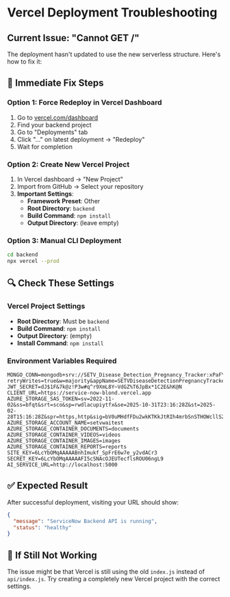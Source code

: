 # Vercel Deployment Troubleshooting

## Current Issue: "Cannot GET /"

The deployment hasn't updated to use the new serverless structure. Here's how to fix it:

## 🔧 Immediate Fix Steps

### Option 1: Force Redeploy in Vercel Dashboard
1. Go to [vercel.com/dashboard](https://vercel.com/dashboard)
2. Find your backend project
3. Go to "Deployments" tab
4. Click "..." on latest deployment → "Redeploy"
5. Wait for completion

### Option 2: Create New Vercel Project
1. In Vercel dashboard → "New Project"
2. Import from GitHub → Select your repository
3. **Important Settings**:
   - **Framework Preset**: Other
   - **Root Directory**: `backend`
   - **Build Command**: `npm install`
   - **Output Directory**: (leave empty)

### Option 3: Manual CLI Deployment
```bash
cd backend
npx vercel --prod
```

## 🔍 Check These Settings

### Vercel Project Settings
- **Root Directory**: Must be `backend`
- **Build Command**: `npm install`
- **Output Directory**: (empty)
- **Install Command**: `npm install`

### Environment Variables Required
```
MONGO_CONN=mongodb+srv://SETV_Disease_Detection_Pregnancy_Tracker:xPaFYn2Yowyuc0gk@setvdiseasedetectionpre.nktug.mongodb.net/?retryWrites=true&w=majority&appName=SETVDiseaseDetectionPregnancyTracker
JWT_SECRET=dJ$1F&7k@z!P3w#q^r9XmL8Y~VdGZ%T6JpBx*1C2E&hK@N
CLIENT_URL=https://service-now-blond.vercel.app
AZURE_STORAGE_SAS_TOKEN=sv=2022-11-02&ss=bfqt&srt=sco&sp=rwdlacupiytfx&se=2025-10-31T23:16:28Z&st=2025-02-28T15:16:28Z&spr=https,http&sig=bV0uMHdfFDu2wkKTKkJtRIh4mrbSnSTHOWcllS20oSw%3D
AZURE_STORAGE_ACCOUNT_NAME=setvwaitest
AZURE_STORAGE_CONTAINER_DOCUMENTS=documents
AZURE_STORAGE_CONTAINER_VIDEOS=videos
AZURE_STORAGE_CONTAINER_IMAGES=images
AZURE_STORAGE_CONTAINER_REPORTS=reports
SITE_KEY=6LcYbOMqAAAAABnhImukf_SpFrE6w7e_y2vdACr3
SECRET_KEY=6LcYbOMqAAAAAFI5cSNAcOJEUTecflsROU06ngL9
AI_SERVICE_URL=http://localhost:5000
```

## ✅ Expected Result
After successful deployment, visiting your URL should show:
```json
{
  "message": "ServiceNow Backend API is running",
  "status": "healthy"
}
```

## 🚨 If Still Not Working
The issue might be that Vercel is still using the old `index.js` instead of `api/index.js`. Try creating a completely new Vercel project with the correct settings.
